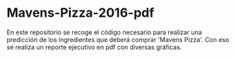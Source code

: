 # Mavens-Pizza-2016-pdf
En este repositorio se recoge el código necesario para realizar una predicción de los ingredientes que deberá comprar 'Mavens Pizza'. Con eso se realiza un reporte ejecutivo en pdf con diversas gráficas.
